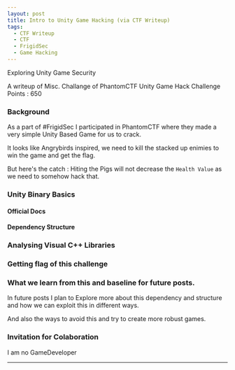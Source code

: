 ```yaml
---
layout: post
title: Intro to Unity Game Hacking (via CTF Writeup)  
tags:
  - CTF Writeup
  - CTF
  - FrigidSec
  - Game Hacking
---
```


<div class="message">
Exploring Unity Game Security

A writeup of Misc. Challange of PhantomCTF Unity Game Hack Challenge
Points : 650
</div>

### Background
As a part of #FrigidSec I participated in PhantomCTF where they made a very simple Unity Based Game for us to crack.

It looks like Angrybirds inspired, we need to kill the stacked up enimies to win the game and get the flag.

But here's the catch : Hiting the Pigs will not decrease the `Health Value` as we need to somehow hack that.


### Unity Binary Basics

#### Official Docs


#### Dependency Structure


### Analysing Visual C++ Libraries


### Getting flag of this challenge


### What we learn from this and baseline for future posts.

In future posts I plan to Explore more about this dependency and structure and how we can exploit this in different ways.

And also the ways to avoid this and try to create more robust games.

### Invitation for Colaboration

I am no GameDeveloper





---
